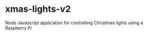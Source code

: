 # xmas-lights-v2
Node Javascript application for controlling Christmas lights using a Raspberry Pi  
